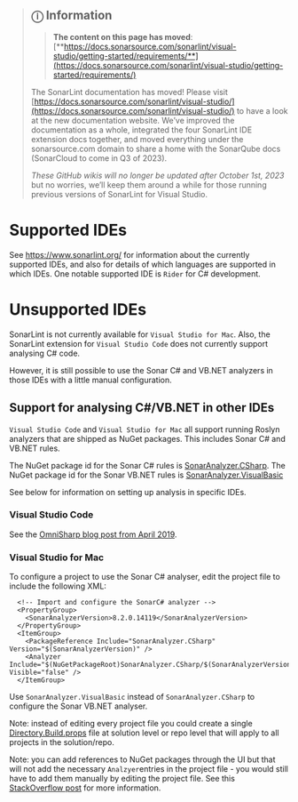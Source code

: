 > ## ⓘ **Information**
>
>>**The content on this page has moved**: [**https://docs.sonarsource.com/sonarlint/visual-studio/getting-started/requirements/**](https://docs.sonarsource.com/sonarlint/visual-studio/getting-started/requirements/)  
>
>The SonarLint documentation has moved! Please visit [https://docs.sonarsource.com/sonarlint/visual-studio/](https://docs.sonarsource.com/sonarlint/visual-studio/) to have a look at the new documentation website. We’ve improved the documentation as a whole, integrated the four SonarLint IDE extension docs together, and moved everything under the sonarsource.com domain to share a home with the SonarQube docs (SonarCloud to come in Q3 of 2023).
>
>*These GitHub wikis will no longer be updated after October 1st, 2023* but no worries, we’ll keep them around a while for those running previous versions of SonarLint for Visual Studio.
>

# Supported IDEs

See https://www.sonarlint.org/ for information about the currently supported IDEs, and also for details of which languages are supported in which IDEs. One notable supported IDE is `Rider` for C# development.

# Unsupported IDEs

SonarLint is not currently available for `Visual Studio for Mac`. Also, the SonarLint extension for `Visual Studio Code` does not currently support analysing C# code.

However, it is still possible to use the Sonar C# and VB.NET analyzers in those IDEs with a little manual configuration.

## Support for analysing C#/VB.NET in other IDEs
`Visual Studio Code` and `Visual Studio for Mac` all support running Roslyn analyzers that are shipped as NuGet packages. This includes Sonar C# and VB.NET rules.

The NuGet package id for the Sonar C# rules is [SonarAnalyzer.CSharp](https://www.nuget.org/packages/SonarAnalyzer.CSharp/).
The NuGet package id for the Sonar VB.NET rules is [SonarAnalyzer.VisualBasic](https://www.nuget.org/packages/SonarAnalyzer.VisualBasic)

See below for information on setting up analysis in specific IDEs.

### Visual Studio Code
See the [OmniSharp blog post from April 2019](https://www.strathweb.com/2019/04/roslyn-analyzers-in-code-fixes-in-omnisharp-and-vs-code/).

### Visual Studio for Mac
To configure a project to use the Sonar C# analyser, edit the project file to include the following XML:

```
  <!-- Import and configure the SonarC# analyzer -->
  <PropertyGroup>
    <SonarAnalyzerVersion>8.2.0.14119</SonarAnalyzerVersion>
  </PropertyGroup>
  <ItemGroup>
    <PackageReference Include="SonarAnalyzer.CSharp" Version="$(SonarAnalyzerVersion)" />
    <Analyzer Include="$(NuGetPackageRoot)SonarAnalyzer.CSharp/$(SonarAnalyzerVersion)/analyzers/*.dll" Visible="false" />
  </ItemGroup>
```

Use `SonarAnalyzer.VisualBasic` instead of `SonarAnalyzer.CSharp` to configure the Sonar VB.NET analyser.

Note: instead of editing every project file you could create a single [Directory.Build.props](https://docs.microsoft.com/en-us/visualstudio/msbuild/customize-your-build?view=vs-2019#directorybuildprops-and-directorybuildtargets) file at solution level or repo level that will apply to all projects in the solution/repo.

Note: you can add references to NuGet packages through the UI but that will not add the necessary `Analzyer`entries in the project file - you would still have to add them manually by editing the project file. See this [StackOverflow post](https://stackoverflow.com/questions/49693416/visual-studio-for-mac-support-of-roslyn-analyzers) for more information.
